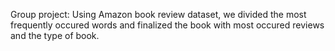 Group project: Using Amazon book review dataset, we divided the most frequently occured words and finalized the book with most occured reviews and the type of book.
